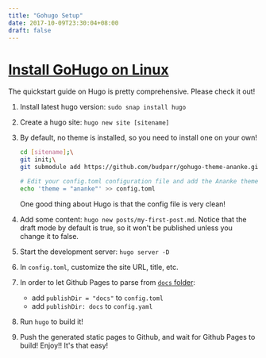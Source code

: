 ```yaml
---
title: "Gohugo Setup"
date: 2017-10-09T23:30:04+08:00
draft: false
---
```


# [Install GoHugo on Linux](https://gohugo.io/getting-started/quick-start/)

The quickstart guide on Hugo is pretty comprehensive. Please check it out!

1. Install latest hugo version: `sudo snap install hugo`
2. Create a hugo site: `hugo new site [sitename]`
3. By default, no theme is installed, so you need to install one on your own!

    ```bash
    cd [sitename];\
    git init;\
    git submodule add https://github.com/budparr/gohugo-theme-ananke.git themes/ananke;\

    # Edit your config.toml configuration file and add the Ananke theme.
    echo 'theme = "ananke"' >> config.toml
    ```

    One good thing about Hugo is that the config file is very clean!

4. Add some content: `hugo new posts/my-first-post.md`. Notice that the draft mode by default is true, so it won't be published unless you change it to false.
5. Start the development server: `hugo server -D`
6. In `config.toml`, customize the site URL, title, etc.
7. In order to let Github Pages to parse from [`docs` folder](https://gohugo.io/hosting-and-deployment/hosting-on-github/#deployment-via-docs-folder-on-master-branch):
    * add `publishDir = "docs"` to `config.toml`
    * add `publishDir: docs` to `config.yaml`
8. Run `hugo` to build it!
9. Push the generated static pages to Github, and wait for Github Pages to build! Enjoy!! It's that easy!